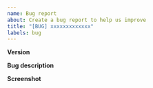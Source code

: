```yaml
---
name: Bug report
about: Create a bug report to help us improve
title: "[BUG] xxxxxxxxxxxxx"
labels: bug
---
```

<!-- Please search for this issue in issues-page first. Avoid duplication. -->
**Version**
<!-- eg 2019.12.1.0 -->

**Bug description**
<!-- How to reappear this bug? 
     Which platform?
     Which playlist url?
     Please describe in detail. -->

**Screenshot**